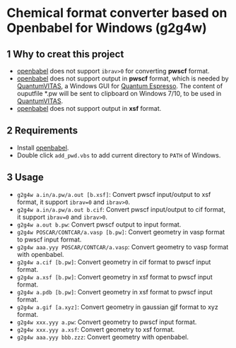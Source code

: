 # Chemical format converter based on Openbabel for Windows (g2g4w)

## 1 Why to creat this project 
* [openbabel](https://github.com/openbabel/openbabel) does not support `ibrav>0` for converting **pwscf** format. 
* [openbabel](https://github.com/openbabel/openbabel) does not support output in **pwscf** format, which is needed by [QuantumVITAS](https://www.quantumvitas.org/ "QuantumVITAS"), a Windows GUI for [Quantum Espresso](https://www.quantum-espresso.org/ "Quantum Espresso"). The content of ouputfile *.pw will be sent to clipboard on Windows 7/10, to be used in [QuantumVITAS](https://www.quantumvitas.org/ "QuantumVITAS").  
* [openbabel](https://github.com/openbabel/openbabel) does not support output in **xsf** format. 

## 2 Requirements
* Install [openbabel](https://github.com/openbabel/openbabel).
* Double click `add_pwd.vbs` to add current directory to `PATH` of Windows.

## 3 Usage
* `g2g4w a.in/a.pw/a.out [b.xsf]`: Convert pwscf input/output to xsf format, it support `ibrav=0` and `ibrav>0`.
* `g2g4w a.in/a.pw/a.out b.cif`: Convert pwscf input/output to cif format, it support `ibrav=0` and `ibrav>0`.
* `g2g4w a.out b.pw`: Convert pwscf output to input format.
* `g2g4w POSCAR/CONTCAR/a.vasp [b.pw]`: Convert geometry in vasp format to pwscf input format. 
* `g2g4w aaa.yyy POSCAR/CONTCAR/a.vasp`: Convert geometry to vasp format with openbabel.
* `g2g4w a.cif [b.pw]`: Convert geometry in cif format to pwscf input format.
* `g2g4w a.xsf [b.pw]`: Convert geometry in xsf format to pwscf input format.
* `g2g4w a.pdb [b.pw]`: Convert geometry in xsf format to pwscf input format.
* `g2g4w a.gif [a.xyz]`: Convert geometry in gaussian gjf format to xyz format.
* `g2g4w xxx.yyy a.pw`: Convert geometry to pwscf input format.
* `g2g4w xxx.yyy a.xsf`: Convert geometry to xsf format.
* `g2g4w aaa.yyy bbb.zzz`: Convert geometry with openbabel.


